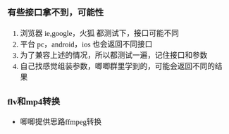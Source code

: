 <span  style="font-family: Simsun,serif; font-size: 17px; ">

### 有些接口拿不到，可能性

1. 浏览器 ie,google，火狐 都测试下，接口可能不同
2. 平台 pc，android，ios 也会返回不同接口
3. 为了兼容上述的情况，所以都测试一遍，记住接口和参数
4. 自己找感觉组装参数，唧唧群里学到的，可能会返回不同的结果

### flv和mp4转换

- 唧唧提供思路ffmpeg转换

</span>